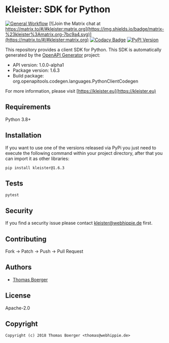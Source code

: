 # Kleister: SDK for Python

[![General Workflow](https://github.com/kleister/kleister-python/actions/workflows/general.yml/badge.svg)](https://github.com/kleister/kleister-python/actions/workflows/general.yml) [![Join the Matrix chat at https://matrix.to/#/#kleister:matrix.org](https://img.shields.io/badge/matrix-%23kleister%3Amatrix.org-7bc9a4.svg)](https://matrix.to/#/#kleister:matrix.org) [![Codacy Badge](https://app.codacy.com/project/badge/Grade/5a654ced79a54794bae7f25a8489aae1)](https://app.codacy.com/gh/kleister/kleister-python/dashboard?utm_source=gh&utm_medium=referral&utm_content=&utm_campaign=Badge_grade) [![PyPI Version](https://badge.fury.io/py/kleister.svg)](https://badge.fury.io/py/kleister)

This repository provides a client SDK for Python. This SDK is automatically
generated by the [OpenAPI Generator][generator] project:

-   API version: 1.0.0-alpha1
-   Package version: 1.6.3
-   Build package: org.openapitools.codegen.languages.PythonClientCodegen

For more information, please visit [https://kleister.eu](https://kleister.eu)

## Requirements

Python 3.8+

## Installation

If you want to use one of the versions released via PyPi you just need to
execute the following command within your project directory, after that you can
import it as other libraries:

```console
pip install kleister@1.6.3
```

## Tests

```console
pytest
```

## Security

If you find a security issue please contact
[kleister@webhippie.de](mailto:kleister@webhippie.de) first.

## Contributing

Fork -> Patch -> Push -> Pull Request

## Authors

-   [Thomas Boerger](https://github.com/tboerger)

## License

Apache-2.0

## Copyright

```console
Copyright (c) 2018 Thomas Boerger <thomas@webhippie.de>
```

[generator]: https://openapi-generator.tech
[setuptools]: http://pypi.python.org/pypi/setuptools
